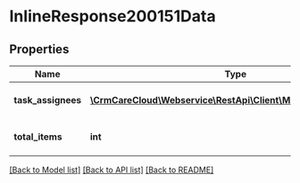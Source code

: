# InlineResponse200151Data

## Properties
Name | Type | Description | Notes
------------ | ------------- | ------------- | -------------
**task_assignees** | [**\CrmCareCloud\Webservice\RestApi\Client\Model\TaskAssignee[]**](TaskAssignee.md) | List of all task assignees | [optional] 
**total_items** | **int** | Count of all found task assignees | [optional] 

[[Back to Model list]](../../README.md#documentation-for-models) [[Back to API list]](../../README.md#documentation-for-api-endpoints) [[Back to README]](../../README.md)

